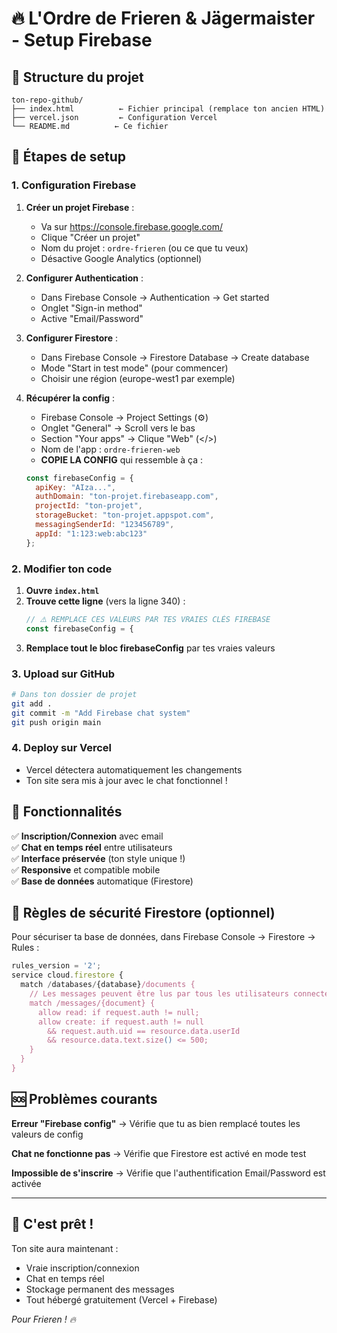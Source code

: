 # 🔥 L'Ordre de Frieren & Jägermaister - Setup Firebase

## 📁 Structure du projet
```
ton-repo-github/
├── index.html          ← Fichier principal (remplace ton ancien HTML)
├── vercel.json         ← Configuration Vercel
└── README.md          ← Ce fichier
```

## 🚀 Étapes de setup

### 1. Configuration Firebase

1. **Créer un projet Firebase** :
   - Va sur https://console.firebase.google.com/
   - Clique "Créer un projet"
   - Nom du projet : `ordre-frieren` (ou ce que tu veux)
   - Désactive Google Analytics (optionnel)

2. **Configurer Authentication** :
   - Dans Firebase Console → Authentication → Get started
   - Onglet "Sign-in method"
   - Active "Email/Password"

3. **Configurer Firestore** :
   - Dans Firebase Console → Firestore Database → Create database
   - Mode "Start in test mode" (pour commencer)
   - Choisir une région (europe-west1 par exemple)

4. **Récupérer la config** :
   - Firebase Console → Project Settings (⚙️)
   - Onglet "General" → Scroll vers le bas
   - Section "Your apps" → Clique "Web" (</>) 
   - Nom de l'app : `ordre-frieren-web`
   - **COPIE LA CONFIG** qui ressemble à ça :
   ```javascript
   const firebaseConfig = {
     apiKey: "AIza...",
     authDomain: "ton-projet.firebaseapp.com",
     projectId: "ton-projet",
     storageBucket: "ton-projet.appspot.com",
     messagingSenderId: "123456789",
     appId: "1:123:web:abc123"
   };
   ```

### 2. Modifier ton code

1. **Ouvre `index.html`**
2. **Trouve cette ligne** (vers la ligne 340) :
   ```javascript
   // ⚠️ REMPLACE CES VALEURS PAR TES VRAIES CLÉS FIREBASE
   const firebaseConfig = {
   ```
3. **Remplace tout le bloc firebaseConfig** par tes vraies valeurs

### 3. Upload sur GitHub

```bash
# Dans ton dossier de projet
git add .
git commit -m "Add Firebase chat system"
git push origin main
```

### 4. Deploy sur Vercel

- Vercel détectera automatiquement les changements
- Ton site sera mis à jour avec le chat fonctionnel !

## 🎯 Fonctionnalités

✅ **Inscription/Connexion** avec email  
✅ **Chat en temps réel** entre utilisateurs  
✅ **Interface préservée** (ton style unique !)  
✅ **Responsive** et compatible mobile  
✅ **Base de données** automatique (Firestore)  

## 🔧 Règles de sécurité Firestore (optionnel)

Pour sécuriser ta base de données, dans Firebase Console → Firestore → Rules :

```javascript
rules_version = '2';
service cloud.firestore {
  match /databases/{database}/documents {
    // Les messages peuvent être lus par tous les utilisateurs connectés
    match /messages/{document} {
      allow read: if request.auth != null;
      allow create: if request.auth != null 
        && request.auth.uid == resource.data.userId
        && resource.data.text.size() <= 500;
    }
  }
}
```

## 🆘 Problèmes courants

**Erreur "Firebase config"** → Vérifie que tu as bien remplacé toutes les valeurs de config

**Chat ne fonctionne pas** → Vérifie que Firestore est activé en mode test

**Impossible de s'inscrire** → Vérifie que l'authentification Email/Password est activée

---

## 🎉 C'est prêt !

Ton site aura maintenant :
- Vraie inscription/connexion
- Chat en temps réel 
- Stockage permanent des messages
- Tout hébergé gratuitement (Vercel + Firebase)

*Pour Frieren ! 🔥*
